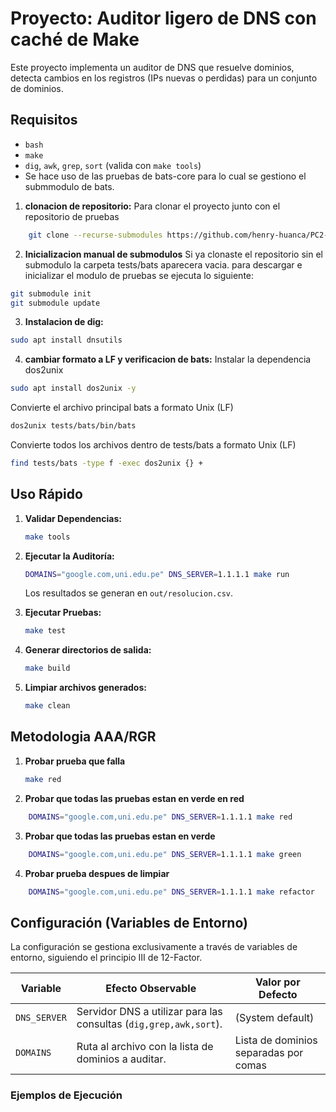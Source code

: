 # Proyecto: Auditor ligero de DNS con caché de Make

Este proyecto implementa un auditor de DNS que resuelve dominios, detecta cambios en los registros (IPs nuevas o perdidas) para un conjunto de dominios.

## Requisitos
* `bash`
* `make`
* `dig`, `awk`, `grep`, `sort` (valida con `make tools`)
* Se hace uso de las pruebas de bats-core para lo cual se gestiono el submmodulo de bats.

1.  **clonacion de repositorio:**
Para clonar el proyecto junto con el repositorio de pruebas
```bash
    git clone --recurse-submodules https://github.com/henry-huanca/PC2-CC3S2.git
```
2.  **Inicializacion manual de submodulos**
Si ya clonaste el repositorio sin el submodulo la carpeta tests/bats aparecera vacia. para descargar e inicializar el modulo de pruebas se ejecuta lo siguiente:
```bash
git submodule init
git submodule update
```
3.  **Instalacion de dig:**
```bash
sudo apt install dnsutils
```
4.  **cambiar formato a LF y verificacion de bats:**
Instalar la dependencia dos2unix
```bash
sudo apt install dos2unix -y
```
Convierte el archivo principal bats a formato Unix (LF)
```bash
dos2unix tests/bats/bin/bats
```
 Convierte todos los archivos dentro de tests/bats a formato Unix (LF)
 ```bash
find tests/bats -type f -exec dos2unix {} +
```
## Uso Rápido

1.  **Validar Dependencias:**
    ```bash
    make tools
    ```

2.  **Ejecutar la Auditoría:**
    ```bash
    DOMAINS="google.com,uni.edu.pe" DNS_SERVER=1.1.1.1 make run
    ```
    Los resultados se generan en `out/resolucion.csv`.

3.  **Ejecutar Pruebas:**
    ```bash
    make test
    ```
4.  **Generar directorios de salida:**
    ```bash
    make build
    ```
5.  **Limpiar archivos generados:**
    ```bash
    make clean
    ```

## Metodologia AAA/RGR

1. **Probar prueba que falla**
    ```bash
    make red
    ```
2. **Probar que todas las pruebas estan en verde en red**
```bash
    DOMAINS="google.com,uni.edu.pe" DNS_SERVER=1.1.1.1 make red

 ```
3. **Probar que todas las pruebas estan en verde**
```bash
    DOMAINS="google.com,uni.edu.pe" DNS_SERVER=1.1.1.1 make green
```
4. **Probar prueba despues de limpiar**
```bash
    DOMAINS="google.com,uni.edu.pe" DNS_SERVER=1.1.1.1 make refactor
```
## Configuración (Variables de Entorno)

La configuración se gestiona exclusivamente a través de variables de entorno, siguiendo el principio III de 12-Factor.

| Variable       | Efecto Observable                                          | Valor por Defecto |
|----------------|------------------------------------------------------------|-------------------|
| `DNS_SERVER`   | Servidor DNS a utilizar para las consultas (`dig,grep,awk,sort`).   | (System default)  |
| `DOMAINS` | Ruta al archivo con la lista de dominios a auditar.        |Lista de dominios separadas por comas     |


### Ejemplos de Ejecución

